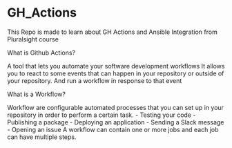 # GH_Actions
This Repo is made to learn about GH Actions and Ansible Integration from Pluralsight course

What is Github Actions?

A tool that lets you automate your software development workflows
It allows you to react to some events that can happen in your repository or outside of your repository. And run a workflow in response to that event

What is a Workflow?

Workflow are configurable automated processes that you can set up in your repository in order to perform a certain task.
    - Testing your code
    - Publishing a package
    - Deploying an application
    - Sending a Slack message
    - Opening an issue
A workflow can contain one or more jobs and each job can have multiple steps.

